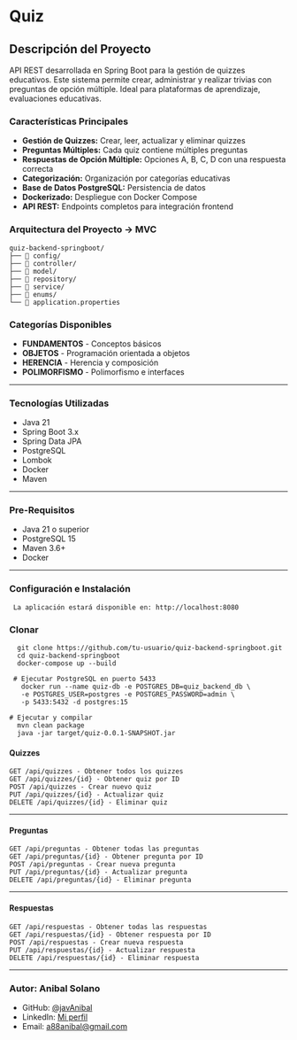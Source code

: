 # Quiz


## Descripción del Proyecto
API REST desarrollada en Spring Boot para la gestión de quizzes educativos.
Este sistema permite crear, administrar y realizar trivias con preguntas de opción múltiple.
Ideal para plataformas de aprendizaje, evaluaciones educativas.

### Características Principales

- **Gestión de Quizzes:** Crear, leer, actualizar y eliminar quizzes
- **Preguntas Múltiples:** Cada quiz contiene múltiples preguntas
- **Respuestas de Opción Múltiple:** Opciones A, B, C, D con una respuesta correcta
- **Categorización:** Organización por categorías educativas
- **Base de Datos PostgreSQL:** Persistencia de datos
- **Dockerizado:** Despliegue con Docker Compose
- **API REST:** Endpoints completos para integración frontend

### Arquitectura del Proyecto -> MVC

``` 
quiz-backend-springboot/
├── 📁 config/
├── 📁 controller/ 
├── 📁 model/ 
├── 📁 repository/ 
├── 📁 service/ 
├── 📁 enums/ 
└── 📄 application.properties
``` 

### Categorías Disponibles

- **FUNDAMENTOS** - Conceptos básicos
- **OBJETOS** - Programación orientada a objetos
- **HERENCIA** - Herencia y composición
- **POLIMORFISMO** - Polimorfismo e interfaces

---

### Tecnologías Utilizadas

- Java 21 
- Spring Boot 3.x
- Spring Data JPA
- PostgreSQL
- Lombok
- Docker
- Maven

---

### Pre-Requisitos

- Java 21 o superior
- PostgreSQL 15
- Maven 3.6+
- Docker 

--- 

### Configuración e Instalación

```
 La aplicación estará disponible en: http://localhost:8080
 ```

###  Clonar 

``` 
  git clone https://github.com/tu-usuario/quiz-backend-springboot.git
  cd quiz-backend-springboot
  docker-compose up --build
```

```
 # Ejecutar PostgreSQL en puerto 5433
   docker run --name quiz-db -e POSTGRES_DB=quiz_backend_db \
   -e POSTGRES_USER=postgres -e POSTGRES_PASSWORD=admin \
   -p 5433:5432 -d postgres:15
 ```

```
# Ejecutar y compilar
  mvn clean package
  java -jar target/quiz-0.0.1-SNAPSHOT.jar
```

#### Quizzes
```
GET /api/quizzes - Obtener todos los quizzes
GET /api/quizzes/{id} - Obtener quiz por ID
POST /api/quizzes - Crear nuevo quiz
PUT /api/quizzes/{id} - Actualizar quiz
DELETE /api/quizzes/{id} - Eliminar quiz
```
--- 
#### Preguntas
```
GET /api/preguntas - Obtener todas las preguntas
GET /api/preguntas/{id} - Obtener pregunta por ID
POST /api/preguntas - Crear nueva pregunta
PUT /api/preguntas/{id} - Actualizar pregunta
DELETE /api/preguntas/{id} - Eliminar pregunta
```
---
#### Respuestas

```
GET /api/respuestas - Obtener todas las respuestas
GET /api/respuestas/{id} - Obtener respuesta por ID
POST /api/respuestas - Crear nueva respuesta
PUT /api/respuestas/{id} - Actualizar respuesta
DELETE /api/respuestas/{id} - Eliminar respuesta
```
---
### Autor: Anibal Solano

- GitHub: [@javAnibal](https://github.com/javAnibal)
- LinkedIn: [Mi perfil](https://www.linkedin.com/in/https://www.linkedin.com/in/anibal-solano-f//)
- Email: [a88anibal@gmail.com](mailto:a88anibal@gmail.com)

